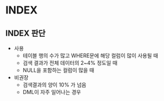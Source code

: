 # INDEX

## INDEX 판단
- 사용
  - 테이블 행의 수가 많고 WHERE문에 해당 컬럼이 많이 사용될 때
  - 검색 결과가 전체 데이터의 2~4% 정도일 때
  - NULL을 포함하는 컬럼이 많을 때
- 비권장
  - 검색결과의 양이 10% 가 넘음
  - DML이 자주 일어나는 경우
